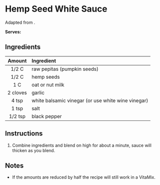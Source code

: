 # Hemp Seed White Sauce

Adapted from []().

**Serves:** 

## Ingredients

| Amount   | Ingredient
| :----:   | :---------
| 1/2 C    | raw pepitas (pumpkin seeds)
| 1/2 C    | hemp seeds
| 1 C      | oat or nut milk
| 2 cloves | garlic
| 4 tsp    | white balsamic vinegar (or use white wine vinegar)
| 1 tsp    | salt
| 1/2 tsp  | black pepper


## Instructions

1. Combine ingredients and blend on high for about a minute, sauce will thicken as you blend.

## Notes

* If the amounts are reduced by half the recipe will still work in a VitaMix.


